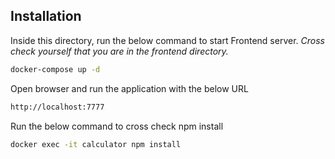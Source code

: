 ## Installation

Inside this directory, run the below command to start Frontend server. 
_Cross check yourself that you are in the frontend directory._
```sh
docker-compose up -d
```

Open browser and run the application with the below URL
```sh
http://localhost:7777
```

Run the below command to cross check npm install
```sh
docker exec -it calculator npm install
```
